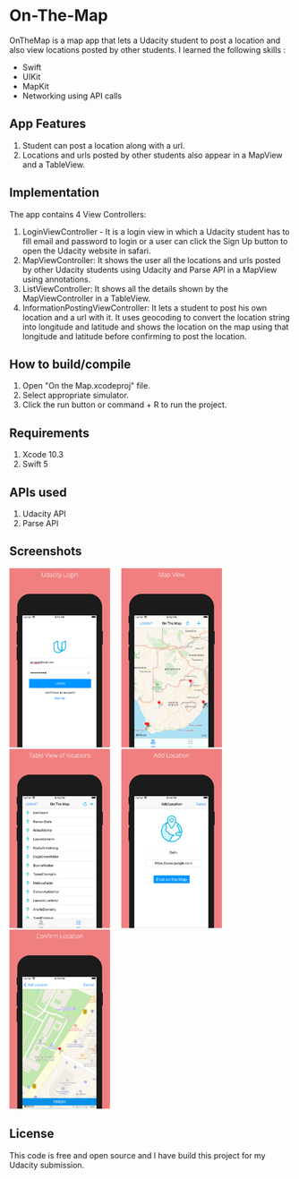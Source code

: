 # On-The-Map

OnTheMap is a map app that lets a Udacity student to post a location and also view locations posted by other students. I learned the following skills  :

* Swift
* UIKit
* MapKit
* Networking using API calls

## App Features

1. Student can post a location along with a url.
2. Locations and urls posted by other students also appear in a MapView and a TableView.

## Implementation
The app contains 4 View Controllers: 
1. LoginViewController - It is a login view in which a Udacity student has to fill email and password to login or a user can click the Sign Up button to open the Udacity website in safari. 
2. MapViewController: It shows the user all the locations and urls posted by other Udacity students using Udacity and Parse API in a MapView using annotations.
3. ListViewController: It shows all the details shown by the MapViewController in a TableView.
4. InformationPostingViewController: It lets a student to post his own location and a url with it. It uses geocoding to convert the location string into longitude and latitude and shows the location on the map using that longitude and latitude before confirming to post the location.


## How to build/compile
1. Open "On the Map.xcodeproj" file.
2. Select appropriate simulator.
3. Click the run button or command + R to run the project.

## Requirements

1. Xcode 10.3
2. Swift 5

## APIs used 

1. Udacity API
2. Parse API

## Screenshots

<img src = "Screenshots/screenshot_1.png" width = "180"> &nbsp; &nbsp; <img src = "Screenshots/screenshot_2.png" width = "180"> &nbsp; &nbsp; <img src = "Screenshots/screenshot_3.png" width = "180"> &nbsp; &nbsp; <img src = "Screenshots/screenshot_4.png" width = "180"> &nbsp; &nbsp; <img src = "Screenshots/screenshot_5.png" width = "180">

## License
This code is free and open source and I have build this project for my Udacity submission.

